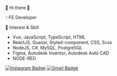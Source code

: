 👋 Hi there 👋

✨FE Developer

🌱 Interest & Skill
- Vue, JavaScript, TypeScript, HTML
- ReactJS, Quasar, Styled-component, CSS, Scss
- NodeJS, C#, MySQL, PostgreSQL
- Figma, Autodesk Inventor, Autodesk Auto CAD
- NODE-RED

[![Instagram Badge](https://img.shields.io/badge/-Instagram-dd2a7b?style=flat-square&logo=instagram&logoColor=white&link=https://https://www.instagram.com/re._veuse/)](https://www.instagram.com/re._veuse/)
[![Gmail Badge](https://img.shields.io/badge/-Gmail-d14836?style=flat-square&logo=Gmail&logoColor=white&link=mailto:hahmjimin7536@gmail.com)](mailto:hahmjimin7536@gmail.com)
